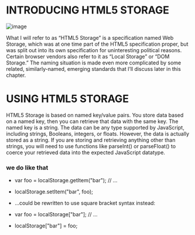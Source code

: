 # INTRODUCING HTML5 STORAGE

![image](https://i.ytimg.com/vi/M-Rp8u1AAHg/hqdefault.jpg)



What I will refer to as “HTML5 Storage” is a specification named Web Storage, which was at one time part of the HTML5 specification proper, but was split out into its own specification for uninteresting political reasons. Certain browser vendors also refer to it as “Local Storage” or “DOM Storage.” The naming situation is made even more complicated by some related, similarly-named, emerging standards that I’ll discuss later in this chapter.
# USING HTML5 STORAGE
HTML5 Storage is based on named key/value pairs. You store data based on a named key, then you can retrieve that data with the same key. The named key is a string. The data can be any type supported by JavaScript, including strings, Booleans, integers, or floats. However, the data is actually stored as a string. If you are storing and retrieving anything other than strings, you will need to use functions like parseInt() or parseFloat() to coerce your retrieved data into the expected JavaScript datatype.
### we do like that 
* var foo = localStorage.getItem("bar");
// ...
* localStorage.setItem("bar", foo);
* …could be rewritten to use square bracket syntax instead:

* var foo = localStorage["bar"];
// ...
* localStorage["bar"] = foo;
